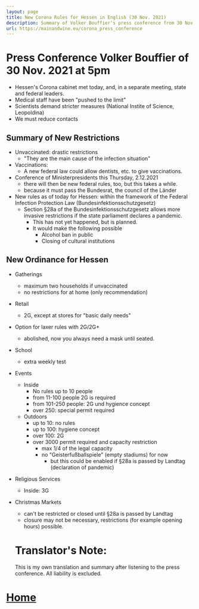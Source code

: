 ```yaml
---
layout: page
title: New Corona Rules for Hessen in English (30 Nov. 2021) 
description: Summary of Volker Bouffier's press conference from 30 Nov. 2021
url: https://mainandwine.eu/corona_press_conference
---
```


# Press Conference Volker Bouffier of 30 Nov. 2021 at 5pm
- Hessen's Corona cabinet met today, and, in a separate meeting, state and federal leaders.
- Medical staff have been "pushed to the limit"
- Scientists demand stricter measures (National Instite of Science, Leopoldina)
- We must reduce contacts
## Summary of New Restrictions
- Unvaccinated: drastic restrictions
  - "They are the main cause of the infection situation"
- Vaccinations:
  - A new federal law could allow dentists, etc. to give vaccinations.
- Conference of Ministerpresidents this Thursday, 2.12.2021
  - there will then be new federal rules, too, but this takes a while.
  - because it must pass the Bundesrat, the council of the Länder
- New rules as of today for Hessen: within the framework of the Federal Infection Protection Law (Bundesinfektionsschutzgesetz)
  - Section §28a of the Bundesinfektionsschutzgesetz allows more invasive restrictions if the state parliament declares a pandemic.
    - This has not yet happened, but is planned.
    - It would make the following possible
      - Alcohol ban in public
      - Closing of cultural institutions

## New Ordinance for Hessen
- Gatherings
  - maximum two households if unvaccinated
  - no restrictions for at home (only recommendation)
- Retail
  - 2G, except at stores for "basic daily needs"
- Option for laxer rules with 2G/2G+
  - abolished, now you always need a mask until seated.
- School
  - extra weekly test
- Events
  - Inside
    - No rules up to 10 people
    - from 11-100 people 2G is required
    - from 101-250 people: 2G und hygience concept
    - over 250: special permit required
  - Outdoors
    - up to 10: no rules
    - up to 100: hygiene concept
    - over 100: 2G
    - over 3000 permit required and capacity restriction
      - max 1/4 of the legal capacity
      - no "Geisterfußballspiele" (empty stadiums) for now
        - but this could be enabled if §28a is passed by Landtag (declaration of pandemic)
- Religious Services
  - Inside: 3G
- Christmas Markets
  - can't be restricted or closed until §28a is passed by Landtag
  - closure may not be necessary, restrictions (for example opening hours) possible.
  
  # Translator's Note:
  This is my own translation and summary after listening to the press conference. All liability is excluded.


# [Home](https://mainandwine.eu)


